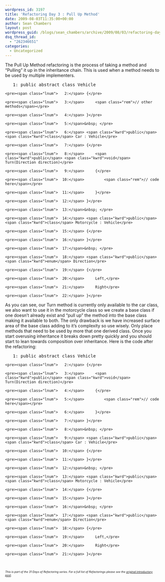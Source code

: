 ```yaml
---
wordpress_id: 3197
title: 'Refactoring Day 3 : Pull Up Method'
date: 2009-08-03T11:35:00+00:00
author: Sean Chambers
layout: post
wordpress_guid: /blogs/sean_chambers/archive/2009/08/03/refactoring-day-3-pull-up-method.aspx
dsq_thread_id:
  - "262346651"
categories:
  - Uncategorized
---
```

The Pull Up Method refactoring is the process of taking a method and &ldquo;Pulling&rdquo; it up in the inheritance chain. This is used when a method needs to be used by multiple implementers.

<div class="csharpcode-wrapper">
  <div class="csharpcode">
    <pre><span class="lnum">   1:</span> <span class="kwrd">public</span> <span class="kwrd">abstract</span> <span class="kwrd">class</span> Vehicle</pre>
    
    <pre><span class="lnum">   2:</span> {</pre>
    
    <pre><span class="lnum">   3:</span>     <span class="rem">// other methods</span></pre>
    
    <pre><span class="lnum">   4:</span> }</pre>
    
    <pre><span class="lnum">   5:</span>&nbsp; </pre>
    
    <pre><span class="lnum">   6:</span> <span class="kwrd">public</span> <span class="kwrd">class</span> Car : Vehicle</pre>
    
    <pre><span class="lnum">   7:</span> {</pre>
    
    <pre><span class="lnum">   8:</span>     <span class="kwrd">public</span> <span class="kwrd">void</span> Turn(Direction direction)</pre>
    
    <pre><span class="lnum">   9:</span>     {</pre>
    
    <pre><span class="lnum">  10:</span>         <span class="rem">// code here</span></pre>
    
    <pre><span class="lnum">  11:</span>     }</pre>
    
    <pre><span class="lnum">  12:</span> }</pre>
    
    <pre><span class="lnum">  13:</span>&nbsp; </pre>
    
    <pre><span class="lnum">  14:</span> <span class="kwrd">public</span> <span class="kwrd">class</span> Motorcycle : Vehicle</pre>
    
    <pre><span class="lnum">  15:</span> {</pre>
    
    <pre><span class="lnum">  16:</span> }</pre>
    
    <pre><span class="lnum">  17:</span>&nbsp; </pre>
    
    <pre><span class="lnum">  18:</span> <span class="kwrd">public</span> <span class="kwrd">enum</span> Direction</pre>
    
    <pre><span class="lnum">  19:</span> {</pre>
    
    <pre><span class="lnum">  20:</span>     Left,</pre>
    
    <pre><span class="lnum">  21:</span>     Right</pre>
    
    <pre><span class="lnum">  22:</span> }</pre>
  </div>
</div>

As you can see, our Turn method is currently only available to the car class, we also want to use it in the motorcycle class so we create a base class if one doesn&rsquo;t already exist and &ldquo;pull up&rdquo; the method into the base class making it available to both. The only drawback is we have increased surface area of the base class adding to it&rsquo;s complexity so use wisely. Only place methods that need to be used by more that one derived class. Once you start overusing inheritance it breaks down pretty quickly and you should start to lean towards composition over inheritance. Here is the code after the refactoring:

<div class="csharpcode-wrapper">
  <div class="csharpcode">
    <pre><span class="lnum">   1:</span> <span class="kwrd">public</span> <span class="kwrd">abstract</span> <span class="kwrd">class</span> Vehicle</pre>
    
    <pre><span class="lnum">   2:</span> {</pre>
    
    <pre><span class="lnum">   3:</span>     <span class="kwrd">public</span> <span class="kwrd">void</span> Turn(Direction direction)</pre>
    
    <pre><span class="lnum">   4:</span>     {</pre>
    
    <pre><span class="lnum">   5:</span>         <span class="rem">// code here</span></pre>
    
    <pre><span class="lnum">   6:</span>     }</pre>
    
    <pre><span class="lnum">   7:</span> }</pre>
    
    <pre><span class="lnum">   8:</span>&nbsp; </pre>
    
    <pre><span class="lnum">   9:</span> <span class="kwrd">public</span> <span class="kwrd">class</span> Car : Vehicle</pre>
    
    <pre><span class="lnum">  10:</span> {</pre>
    
    <pre><span class="lnum">  11:</span> }</pre>
    
    <pre><span class="lnum">  12:</span>&nbsp; </pre>
    
    <pre><span class="lnum">  13:</span> <span class="kwrd">public</span> <span class="kwrd">class</span> Motorcycle : Vehicle</pre>
    
    <pre><span class="lnum">  14:</span> {</pre>
    
    <pre><span class="lnum">  15:</span> }</pre>
    
    <pre><span class="lnum">  16:</span>&nbsp; </pre>
    
    <pre><span class="lnum">  17:</span> <span class="kwrd">public</span> <span class="kwrd">enum</span> Direction</pre>
    
    <pre><span class="lnum">  18:</span> {</pre>
    
    <pre><span class="lnum">  19:</span>     Left,</pre>
    
    <pre><span class="lnum">  20:</span>     Right</pre>
    
    <pre><span class="lnum">  21:</span> }</pre>
  </div>
</div>

&nbsp;

_<span style="font-size: xx-small">This is part of the 31 Days of Refactoring series. For a full list of Refactorings please see the <a target="_blank" href="/blogs/sean_chambers/archive/2009/07/31/31-days-of-refactoring.aspx">original introductory post</a>.</span>_